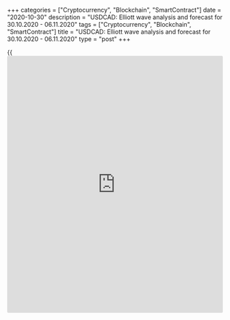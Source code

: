 +++
categories = ["Cryptocurrency", "Blockchain", "SmartContract"]
date = "2020-10-30"
description = "USDCAD: Elliott wave analysis and forecast for 30.10.2020 - 06.11.2020"
tags = ["Cryptocurrency", "Blockchain", "SmartContract"]
title = "USDCAD: Elliott wave analysis and forecast for 30.10.2020 - 06.11.2020"
type = "post"
+++

{{<iframe id="large-banner" src="https://www.bounty.group/#slide=26.0" width="100%" height="600" scrolling="no" style="border: 0px solid rgb(216, 221, 230); border-radius: 3px;">}}

2020-10-30

2020-10-30

USDCAD: Elliott wave analysis and forecast for 30.10.2020 –
06.11.2020Alex Geuta

 **Main scenario:** consider long positions from corrections above the
level of 1.3143 with a target of 1.3500 – 1.3633.

 **Alternative scenario:** breakout and consolidation below the level of
1.3143 will allow the pair to continue declining to the levels of 1.2991
– 1.2800.

 **Analysis:** Daily time frame: wave (С) of 4 of larger degree
continues developing at the moment, with the first wave 1 of (C) formed
and correction developing as wave 2 of (C) inside. H4 time frame: waves
a of 2 and b of 2 have formed and wave с of 2 is developing. H1 time
frame: apparently, the third wave of smaller degree (iii) of c of 2 is
developing at the moment. If this assumption is correct, the pair will
continue to rise to 1.3500 – 1.3633. The level of 1.3143 is critical in
this scenario as its breakout will enable the pair to continue declining
to the levels of 1.2991 – 1.2800.

* * *

* * *

* * *

P.S. Did you like my article? Share it in social networks: it will be
the best “thank you" :)

Ask me questions and comment below. I’ll be glad to answer your
questions and give necessary explanations.

 **Useful links:**

  * I recommend trying to trade with a reliable broker [here][1]. The system allows you to trade by yourself or copy successful traders from all across the globe.
  * Use my promo-code BLOG for getting deposit bonus 50% on LiteForex platform. Just enter this code in the appropriate field while [depositing][2] your trading account.
  * Telegram chat for traders: <t.me/liteforexengchat>. We are sharing the signals and trading experience
  * Telegram channel with high-quality analytics, Forex reviews, training articles, and other useful things for traders <t.me/liteforex>

## Price chart of USDCAD in real time mode

The content of this article reflects the author’s opinion and does not
necessarily reflect the official position of LiteForex. The material
published on this page is provided for informational purposes only and
should not be considered as the provision of investment advice for the
purposes of Directive 2004/39/EC.

Rate this article:

{{value}}

( {{count}} {{title}} )

   1. my.liteforex.com/?category=analysts-opinions&slug=usdcad-elliott-wave-analysis-and-forecast-for-30102020-06112020&openPopup=%2Fregistration%2Fpopup&utm_source=blog&utm_medium=article&utm_campaign=bonus
   2. my.liteforex.com/deposit/?category=analysts-opinions&slug=usdcad-elliott-wave-analysis-and-forecast-for-30102020-06112020&promo_code=BLOG&utm_source=blog&utm_medium=article&utm_campaign=bonus